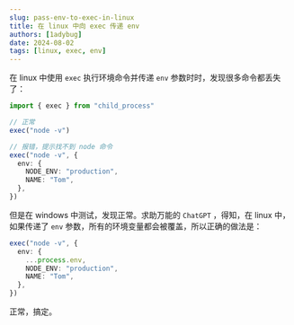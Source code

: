 ```yaml
---
slug: pass-env-to-exec-in-linux
title: 在 linux 中向 exec 传递 env
authors: [1adybug]
date: 2024-08-02
tags: [linux, exec, env]
---
```


在 linux 中使用 `exec` 执行环境命令并传递 `env` 参数时时，发现很多命令都丢失了：

```typescript
import { exec } from "child_process"

// 正常
exec("node -v")

// 报错，提示找不到 node 命令
exec("node -v", {
  env: {
    NODE_ENV: "production",
    NAME: "Tom",
  },
})
```

但是在 windows 中测试，发现正常。求助万能的 `ChatGPT` ，得知，在 linux 中，如果传递了 `env` 参数，所有的环境变量都会被覆盖，所以正确的做法是：

```typescript
exec("node -v", {
  env: {
    ...process.env,
    NODE_ENV: "production",
    NAME: "Tom",
  },
})
```

正常，搞定。
